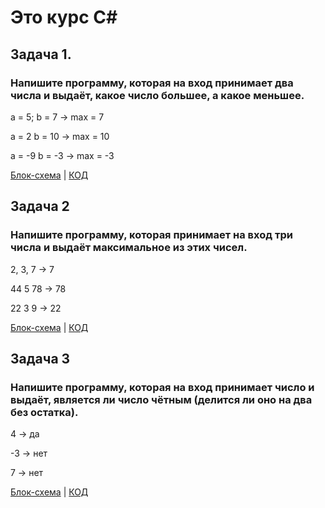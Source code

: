# Это курс С#

## Задача 1.
### Напишите программу, которая на вход принимает два числа и выдаёт, какое число большее, а какое меньшее.

a = 5; b = 7 -> max = 7

a = 2 b = 10 -> max = 10

a = -9 b = -3 -> max = -3

[Блок-схема](diagram.Task1/../Task1/Diagram.drawio.png) | [КОД](https://github.com/XeniaLS13/Homework1/blob/main/Task1/Program.cs)

## Задача 2
### Напишите программу, которая принимает на вход три числа и выдаёт максимальное из этих чисел.

2, 3, 7 -> 7

44 5 78 -> 78

22 3 9 -> 22

[Блок-схема](diagram.Task2/../Task2/Diagram2.drawio.png) | [КОД](https://github.com/XeniaLS13/Homework1/blob/main/Task2/Program.cs)

## Задача 3
### Напишите программу, которая на вход принимает число и выдаёт, является ли число чётным (делится ли оно на два без остатка).

4 -> да

-3 -> нет

7 -> нет

[Блок-схема](Task3/diagram3.drawio.png) | [КОД](https://github.com/XeniaLS13/Homework1/blob/main/Task3/Program.cs)


